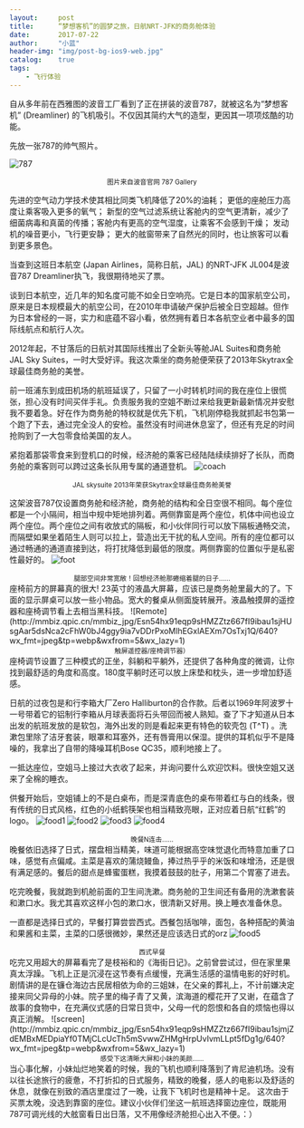 ```yaml
---
layout:     post
title:      “梦想客机”的圆梦之旅，日航NRT-JFK的商务舱体验
date:       2017-07-22
author:     "小蓝"
header-img: "img/post-bg-ios9-web.jpg"
catalog:    true
tags:
    - 飞行体验
---
```

自从多年前在西雅图的波音工厂看到了正在拼装的波音787，就被这名为“梦想客机” (Dreamliner) 的飞机吸引。不仅因其简约大气的造型，更因其一项项炫酷的功能。

先放一张787的帅气照片。

![787](http://ou5i4urqa.bkt.clouddn.com/home-bg.jpg)
<center><small>图片来自波音官网 787 Gallery</small></center>

先进的空气动力学技术使其相比同类飞机降低了20%的油耗；
更低的座舱压力高度让乘客吸入更多的氧气；
新型的空气过滤系统让客舱内的空气更清新，减少了细菌病毒和真菌的传播；客舱内有更高的空气湿度，让乘客不会感到干燥；
发动机的噪音更小，飞行更安静；
更大的舷窗带来了自然光的同时，也让旅客可以看到更多景色。

当查到这班日本航空 (Japan Airlines，简称日航，JAL) 的NRT-JFK JL004是波音787 Dreamliner执飞，我很期待地买了票。

谈到日本航空，近几年的知名度可能不如全日空响亮。它是日本的国家航空公司，原来是日本规模最大的航空公司，在2010年申请破产保护后被全日空超越。但作为日本曾经的一哥，实力和底蕴不容小看，依然拥有着日本各航空业者中最多的国际线航点和航行人次。

2012年起，不甘落后的日航对其国际线推出了全新头等舱JAL Suites和商务舱JAL Sky Suites，一时大受好评。我这次乘坐的商务舱便荣获了2013年Skytrax全球最佳商务舱的美誉。

前一班浦东到成田机场的航班延误了，只留了一小时转机时间的我在座位上很慌张，担心没有时间买伴手礼。负责服务我的空姐不断过来给我更新最新情况并安慰我不要着急。好在作为商务舱的特权就是优先下机，飞机刚停稳我就抓起书包第一个跑了下去，通过完全没人的安检。虽然没有时间进休息室了，但还有充足的时间抢购到了一大包零食给美国的友人。

紧抱着那袋零食来到登机口的时候，经济舱的乘客已经陆陆续续排好了长队，而商务舱的乘客则可以跨过这条长队用专属的通道登机。
![coach](http://mmbiz.qpic.cn/mmbiz_jpg/Esn54hx91eqp9sHMZZtz667fI9ibau1sjGcOBV0wV4V8gicwDp0rbcEL0HyrbibpuFzqwRickWYCYz97uibwPyhRia7A/640?wx_fmt=jpeg&tp=webp&wxfrom=5&wx_lazy=1)
<center><small>JAL skysuite 2013年荣获Skytrax全球最佳商务舱美誉</small></center>


这架波音787仅设置商务舱和经济舱，商务舱的结构和全日空很不相同。每个座位都是一个小隔间，相当中规中矩地排列着。两侧靠窗是两个座位，机体中间也设立两个座位。两个座位之间有收放式的隔板，和小伙伴同行可以放下隔板通畅交流，而隔壁如果坐着陌生人则可以拉上，营造出无干扰的私人空间。所有的座位都可以通过畅通的通道直接到达，将打扰降低到最低的限度。两侧靠窗的位置似乎是私密性最好的。
![foot](http://mmbiz.qpic.cn/mmbiz_jpg/Esn54hx91eqp9sHMZZtz667fI9ibau1sjOiaPIqXzuVEcicO0ndTKzjZ9bOuhZVSlibibrLnQKwaOUNaeN1RXc2uHvA/640?wx_fmt=jpeg&tp=webp&wxfrom=5&wx_lazy=1)


<center><small>腿部空间非常宽敞！回想经济舱那蜷缩着腿的日子……</small></center>
座椅前方的屏幕真的很大! 23英寸的液晶大屏幕，应该已是商务舱里最大的了。下面的显示屏桌可以放一些小物品。宽大的餐桌从侧面旋转展开。液晶触摸屏的遥控器和座椅调节看上去相当黑科技。
![Remote](http://mmbiz.qpic.cn/mmbiz_jpg/Esn54hx91eqp9sHMZZtz667fI9ibau1sjHUsgAar5dsNca2cFhW0bJ4ggy9ia7vDDrPxoMlhEGxlAEXm7OsTxj1Q/640?wx_fmt=jpeg&tp=webp&wxfrom=5&wx_lazy=1)


<center><small>触屏遥控器/座椅调节器）</small></center>
座椅调节设置了三种模式的正坐，斜躺和平躺外，还提供了各种角度的微调，让你找到最舒适的角度和高度。180度平躺时还可以放上床垫和枕头，进一步增加舒适感。

日航的过夜包是和行李箱大厂Zero Halliburton的合作款。后者以1969年阿波罗十一号带着它的铝制行李箱从月球表面将石头带回而被人熟知。查了下才知道从日本出发的航班发放的是软包，海外出发的则是看起来更有特色的软壳包 (T^T) 。洗漱包里除了洁牙套装，眼罩和耳塞外，还有唇膏用以保湿。提供的耳机似乎不是降噪的，我拿出了自带的降噪耳机Bose QC35，顺利地接上了。

一抵达座位，空姐马上接过大衣收了起来，并询问要什么欢迎饮料。很快空姐又送来了全棉的睡衣。

供餐开始后，空姐铺上的不是白桌布，而是深青底色的桌布带着红与白的线条，很有传统的日式风格，红色的小纸鹤筷架也相当精致亮眼，正对应着日航“红鹤”的logo。
![food1](http://mmbiz.qpic.cn/mmbiz_jpg/Esn54hx91eqp9sHMZZtz667fI9ibau1sjR2lKSNibf3iabkGwoO3SSTHUXicH28t1DcswCbSfMCSIuSW6cKVA3c3SA/640?wx_fmt=jpeg&tp=webp&wxfrom=5&wx_lazy=1)
![food2](http://mmbiz.qpic.cn/mmbiz_jpg/Esn54hx91eqp9sHMZZtz667fI9ibau1sjRQZC9NZTwevribDhefH2xTM3X3hj3PJlpTUhBKdic6QGvygdCrEG1stQ/640?wx_fmt=jpeg&tp=webp&wxfrom=5&wx_lazy=1)
![food3](http://mmbiz.qpic.cn/mmbiz_jpg/Esn54hx91eqp9sHMZZtz667fI9ibau1sj0Xdia7icLPI5SOTR7aeCBc7ickK8GbicN3kazv431wyBbHbqK2lacXU66g/640?wx_fmt=jpeg&tp=webp&wxfrom=5&wx_lazy=1)
![food4](http://mmbiz.qpic.cn/mmbiz_jpg/Esn54hx91eqp9sHMZZtz667fI9ibau1sjFkjibqbGia9HjQ68B5ibsHUCo0p308Wz3Z2ib8mVtEbqYUyPTajoRkm1mA/640?wx_fmt=jpeg&tp=webp&wxfrom=5&wx_lazy=1)
<center><small>晚餐N连击……</small></center>
晚餐依旧选择了日式，摆盘相当精美，味道可能根据高空味觉退化而特意加重了口味，感觉有点偏咸。主菜是喜欢的蒲烧鳗鱼，捧过热乎乎的米饭和味增汤，还是很有满足感的。餐后的甜点是蜂蜜蛋糕，我摸着鼓鼓的肚子，用第二个胃塞了进去。

吃完晚餐，我就跑到机舱前面的卫生间洗漱。商务舱的卫生间还有备用的洗漱套装和漱口水。我尤其喜欢这样小包的漱口水，很清新又好用。换上睡衣准备休息。

一直都是选择日式的，早餐打算尝尝西式。西餐包括咖啡，面包，各种搭配的黄油和果酱和主菜，主菜的口感很微妙，果然还是应该选日式的orz
![food5](http://mmbiz.qpic.cn/mmbiz_jpg/Esn54hx91eqp9sHMZZtz667fI9ibau1sjbAJAnxibFehibx1C5viauBYCnppKuFpUDFQHAYeqZMzOFpPomWmFeyzvw/640?wx_fmt=jpeg&tp=webp&wxfrom=5&wx_lazy=1)


<center><small>西式早餐</small></center>
吃完又用超大的屏幕看完了是枝裕和的《海街日记》。之前曾尝试过，但在家里果真太浮躁。飞机上正是沉浸在这节奏有点缓慢，充满生活感的温情电影的好时机。剧情讲的是在镰仓海边古民居相依为命的三姐妹，在父亲的葬礼上，不计前嫌决定接来同父异母的小妹。院子里的梅子青了又黄，滨海道的樱花开了又谢，在蕴含了故事的食物中，在充满仪式感的日常日货中，父母一代的怨恨和各自的烦恼也得以真正消解。
![screen](http://mmbiz.qpic.cn/mmbiz_jpg/Esn54hx91eqp9sHMZZtz667fI9ibau1sjmjZdEMBxMEDpiaYf0TMjCLcUcTh5mSvwwZHMgHrpUvIvmLLpt5fDg1g/640?wx_fmt=jpeg&tp=webp&wxfrom=5&wx_lazy=1)


<center><small>感受下这清晰大屏和小妹的美颜……</small></center>
当心事化解，小妹灿烂地笑着的时候，我的飞机也顺利降落到了肯尼迪机场。没有以往长途旅行的疲惫，不打折扣的日式服务，精致的晚餐，感人的电影以及舒适的休息，就像在别致的酒店里度过了一晚，让我下飞机时也是精神十足。
这次由于买票太晚，没选到靠窗的座位。建议小伙伴们坐这一航班选择窗边座位，既能用787可调光线的大舷窗看日出日落，又不用像经济舱担心出入不便。：）

